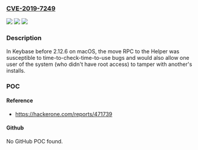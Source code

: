 ### [CVE-2019-7249](https://cve.mitre.org/cgi-bin/cvename.cgi?name=CVE-2019-7249)
![](https://img.shields.io/static/v1?label=Product&message=n%2Fa&color=blue)
![](https://img.shields.io/static/v1?label=Version&message=n%2Fa&color=blue)
![](https://img.shields.io/static/v1?label=Vulnerability&message=n%2Fa&color=brighgreen)

### Description

In Keybase before 2.12.6 on macOS, the move RPC to the Helper was susceptible to time-to-check-time-to-use bugs and would also allow one user of the system (who didn't have root access) to tamper with another's installs.

### POC

#### Reference
- https://hackerone.com/reports/471739

#### Github
No GitHub POC found.

